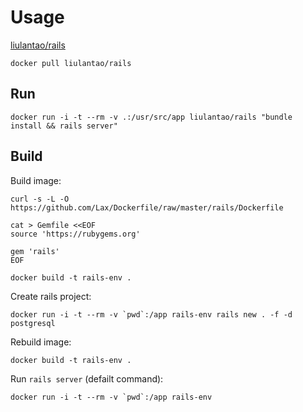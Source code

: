 # Usage

[liulantao/rails](https://hub.docker.com/r/liulantao/rails/)

```
docker pull liulantao/rails
```

## Run

```
docker run -i -t --rm -v .:/usr/src/app liulantao/rails "bundle install && rails server"
```

## Build

Build image:

```
curl -s -L -O https://github.com/Lax/Dockerfile/raw/master/rails/Dockerfile

cat > Gemfile <<EOF
source 'https://rubygems.org'

gem 'rails'
EOF

docker build -t rails-env .
```

Create rails project:

```
docker run -i -t --rm -v `pwd`:/app rails-env rails new . -f -d postgresql
```

Rebuild image:

```
docker build -t rails-env .
```

Run `rails server` (defailt command):

```
docker run -i -t --rm -v `pwd`:/app rails-env
```
